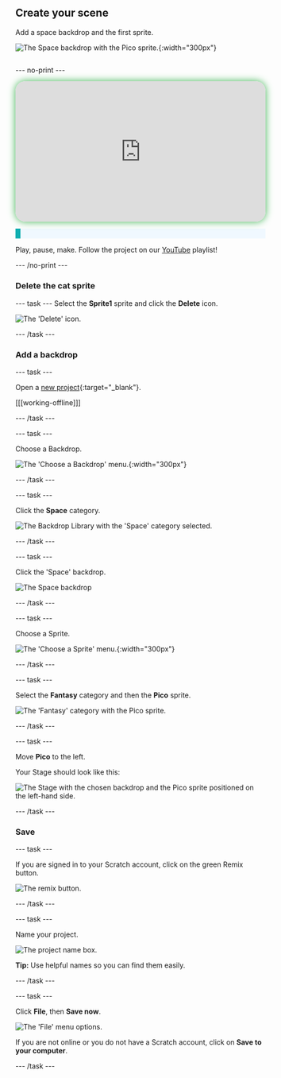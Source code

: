 ## Create your scene

<div style="display: flex; flex-wrap: wrap">
<div style="flex-basis: 200px; flex-grow: 1; margin-right: 15px;">
Add a space backdrop and the first sprite.
</div>
<div>

![The Space backdrop with the Pico sprite.](images/backdrop-step.png){:width="300px"}

</div>
</div>

--- no-print ---

<div style="position: relative; width: 100%; aspect-ratio: 16 / 9; border-radius: 20px; box-shadow: 0 0 15px #3fb654; overflow: hidden;">
<iframe
    src="https://www.youtube.com/embed/GaoChS1fG3o?rel=0&cc_load_policy=1"
    style="position: absolute; inset: 0; width: 100%; height: 100%; border: none;"
    allowfullscreen>
</iframe>
</div>

<p style="border-left: solid; border-width:10px; border-color: #0faeb0; background-color: aliceblue; padding: 10px;">

Play, pause, make. Follow the project on our [YouTube](7) playlist!
</p>
--- /no-print ---


### Delete the cat sprite

--- task ---
Select the **Sprite1** sprite and click the **Delete** icon.

![The 'Delete' icon.](images/delete-sprite.png)

--- /task ---

### Add a backdrop

--- task ---

Open a [new project](https://scratch.mit.edu/projects/582213331/editor){:target="_blank"}.

[[[working-offline]]]

--- /task ---

--- task ---

Choose a Backdrop.

![The 'Choose a Backdrop' menu.](images/choose_a_backdrop.png){:width="300px"}

--- /task ---

--- task ---

Click the **Space** category.

![The Backdrop Library with the 'Space' category selected.](images/space-backdrops.png)

--- /task ---

--- task ---

Click the 'Space' backdrop.

![The Space backdrop](images/space_backdrop.png)

--- /task ---

--- task ---

Choose a Sprite.

![The 'Choose a Sprite' menu.](images/menu_choose_sprite.png){:width="300px"}

--- /task ---

--- task ---

Select the **Fantasy** category and then the **Pico** sprite.

![The 'Fantasy' category with the Pico sprite.](images/fantasy-pico.png)

--- /task ---

--- task ---

Move **Pico** to the left. 

Your Stage should look like this:

![The Stage with the chosen backdrop and the Pico sprite positioned on the left-hand side.](images/pico-on-stage.png)

--- /task ---

### Save

--- task ---

If you are signed in to your Scratch account, click on the green Remix button.

![The remix button.](images/remix-button.png)

--- /task ---

--- task ---

Name your project.

![The project name box.](images/project-name.png)

**Tip:** Use helpful names so you can find them easily. 

--- /task ---

--- task ---

Click **File**, then **Save now**.

![The 'File' menu options.](images/file-menu.png)

If you are not online or you do not have a Scratch account, click on **Save to your computer**.

--- /task ---